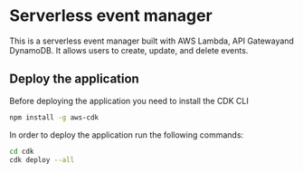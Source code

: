 # Serverless event manager

This is a serverless event manager built with AWS Lambda, API Gatewayand  DynamoDB. It allows users to create, update, and delete events.

## Deploy the application

Before deploying the application you need to install the CDK CLI

```bash
npm install -g aws-cdk
```

In order to deploy the application run the following commands:

```bash
cd cdk
cdk deploy --all
```

